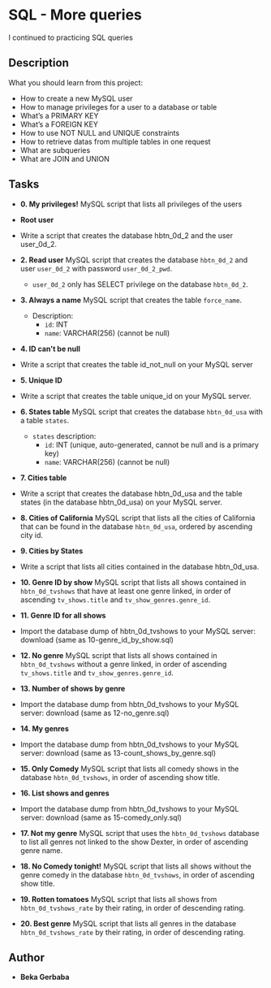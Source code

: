 # SQL - More queries

 I continued to practicing SQL queries

## Description
What you should learn from this project:

* How to create a new MySQL user
* How to manage privileges for a user to a database or table
* What’s a PRIMARY KEY
* What’s a FOREIGN KEY
* How to use NOT NULL and UNIQUE constraints
* How to retrieve datas from multiple tables in one request
* What are subqueries
* What are JOIN and UNION

## Tasks

* **0. My privileges!**
MySQL script that lists all privileges of the users

* **Root user**
* Write a script that creates the database hbtn_0d_2 and the user user_0d_2. 

* **2. Read user**
MySQL script that creates the database
  `hbtn_0d_2` and user `user_0d_2` with password `user_0d_2_pwd`.
  * `user_0d_2` only has SELECT privilege on the database `hbtn_0d_2`.

* **3. Always a name**
MySQL script that creates the table `force_name`.
  * Description:
    * `id`: INT
    * `name`: VARCHAR(256) (cannot be null)

* **4. ID can't be null**
* Write a script that creates the table id_not_null on your MySQL server

* **5. Unique ID**
* Write a script that creates the table unique_id on your MySQL server.

* **6. States table**
MySQL script that creates the database `hbtn_0d_usa`
  with a table `states`.
  * `states` description:
    * `id`: INT (unique, auto-generated, cannot be null and is a primary key)
    * `name`: VARCHAR(256) (cannot be null)

* **7. Cities table**
* Write a script that creates the database hbtn_0d_usa and the table states (in the database hbtn_0d_usa) on your MySQL server.

* **8. Cities of California**
 MySQL script that lists all the cities of California that can be found in the
  database `hbtn_0d_usa`, ordered by ascending city id.

* **9. Cities by States**
* Write a script that lists all cities contained in the database hbtn_0d_usa.

* **10. Genre ID by show**
MySQL script that lists all
  shows contained in `hbtn_0d_tvshows` that have at least one genre linked, in order of ascending
`tv_shows.title` and `tv_show_genres.genre_id`.

* **11. Genre ID for all shows**
* Import the database dump of hbtn_0d_tvshows to your MySQL server: download (same as 10-genre_id_by_show.sql)

* **12. No genre**
MySQL script that lists all shows contained in
  `hbtn_0d_tvshows` without a genre linked, in order of ascending `tv_shows.title` and `tv_show_genres.genre_id`.

* **13. Number of shows by genre**
* Import the database dump from hbtn_0d_tvshows to your MySQL server: download (same as 12-no_genre.sql)

* **14. My genres**
* Import the database dump from hbtn_0d_tvshows to your MySQL server: download (same as 13-count_shows_by_genre.sql)

* **15. Only Comedy**
 MySQL script that lists all comedy shows in the
  database `hbtn_0d_tvshows`, in order of ascending show title.

* **16. List shows and genres**
* Import the database dump from hbtn_0d_tvshows to your MySQL server: download (same as 15-comedy_only.sql)

* **17. Not my genre**
MySQL script that uses the `hbtn_0d_tvshows`
  database to list all genres not linked to the show Dexter, in order of ascending genre name.

* **18. No Comedy tonight!**
MySQL script that lists all shows without the
  genre comedy in the database `hbtn_0d_tvshows`, in order of ascending show title.

* **19. Rotten tomatoes**
MySQL script that lists all shows from
  `hbtn_0d_tvshows_rate` by their rating, in order of descending rating.

* **20. Best genre**
 MySQL script that lists all genres in the
  database `hbtn_0d_tvshows_rate` by their rating, in order of descending rating.

## Author
* **Beka Gerbaba**

